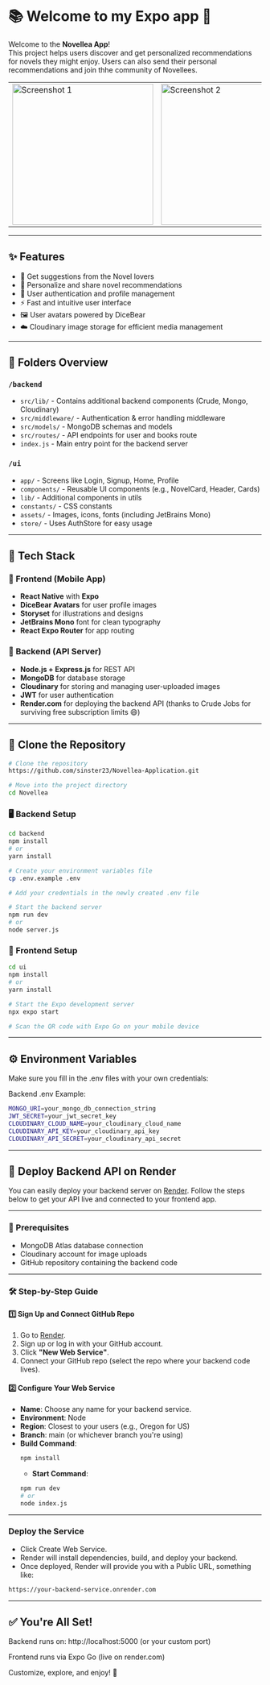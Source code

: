 # 📚 Welcome to my Expo app 👋

Welcome to the **Novellea App**!  
This project helps users discover and get personalized recommendations for novels they might enjoy. 
Users can also send their personal recommendations and join thhe community of Novellees.

<table>
  <tr>
    <td><img src="https://github.com/sinster23/Screenshots/blob/main/novellea-images/p5.jpeg" alt="Screenshot 1" width="280"/></td>
    <td><img src="https://github.com/sinster23/Screenshots/blob/main/novellea-images/p4.jpeg" alt="Screenshot 2" width="280"/></td>
    <td><img src="https://github.com/sinster23/Screenshots/blob/main/novellea-images/p3.jpeg" alt="Screenshot 3" width="280"/></td>
    <td><img src="https://github.com/sinster23/Screenshots/blob/main/novellea-images/p2.jpeg" alt="Screenshot 4" width="280"/></td>
    <td><img src="https://github.com/sinster23/Screenshots/blob/main/novellea-images/p1.jpeg" alt="Screenshot 5" width="280"/></td>
  </tr>
</table>

---

## ✨ Features

- 📖 Get suggestions from the Novel lovers  
- 📝 Personalize and share novel recommendations  
- 🔐 User authentication and profile management  
- ⚡ Fast and intuitive user interface  
- 🖼️ User avatars powered by DiceBear  
- ☁️ Cloudinary image storage for efficient media management  

---

## 📁 Folders Overview

### `/backend`
- `src/lib/` - Contains additional backend components (Crude, Mongo, Cloudinary)  
- `src/middleware/` - Authentication & error handling middleware  
- `src/models/` - MongoDB schemas and models  
- `src/routes/` - API endpoints for user and books route  
- `index.js` - Main entry point for the backend server  

### `/ui`
- `app/` - Screens like Login, Signup, Home, Profile  
- `components/` - Reusable UI components (e.g., NovelCard, Header, Cards)  
- `lib/` - Additional components in utils  
- `constants/` - CSS constants  
- `assets/` - Images, icons, fonts (including JetBrains Mono)  
- `store/` - Uses AuthStore for easy usage  

---

## 🚀 Tech Stack

### 🔹 Frontend (Mobile App)
- **React Native** with **Expo**  
- **DiceBear Avatars** for user profile images  
- **Storyset** for illustrations and designs  
- **JetBrains Mono** font for clean typography  
- **React Expo Router** for app routing  

### 🔹 Backend (API Server)
- **Node.js + Express.js** for REST API  
- **MongoDB** for database storage  
- **Cloudinary** for storing and managing user-uploaded images  
- **JWT** for user authentication  
- **Render.com** for deploying the backend API (thanks to Crude Jobs for surviving free subscription limits 😄)

---

## 🚀 Clone the Repository

```bash
# Clone the repository
https://github.com/sinster23/Novellea-Application.git

# Move into the project directory
cd Novellea
```
### 🖥️ Backend Setup

```bash
cd backend
npm install
# or
yarn install

# Create your environment variables file
cp .env.example .env

# Add your credentials in the newly created .env file

# Start the backend server
npm run dev
# or
node server.js
```

### 📱 Frontend Setup

```bash
cd ui
npm install
# or
yarn install

# Start the Expo development server
npx expo start

# Scan the QR code with Expo Go on your mobile device
```

---

## ⚙️ Environment Variables
Make sure you fill in the .env files with your own credentials:

Backend .env Example:
```bash
MONGO_URI=your_mongo_db_connection_string
JWT_SECRET=your_jwt_secret_key
CLOUDINARY_CLOUD_NAME=your_cloudinary_cloud_name
CLOUDINARY_API_KEY=your_cloudinary_api_key
CLOUDINARY_API_SECRET=your_cloudinary_api_secret
```
---

## 🚀 Deploy Backend API on Render

You can easily deploy your backend server on [Render](https://render.com). Follow the steps below to get your API live and connected to your frontend app.

---

### 🔧 Prerequisites
- MongoDB Atlas database connection
- Cloudinary account for image uploads
- GitHub repository containing the backend code

---

### 🛠️ Step-by-Step Guide

#### 1️⃣ Sign Up and Connect GitHub Repo
1. Go to [Render](https://render.com/).
2. Sign up or log in with your GitHub account.
3. Click **"New Web Service"**.
4. Connect your GitHub repo (select the repo where your backend code lives).

#### 2️⃣ Configure Your Web Service
- **Name**: Choose any name for your backend service.
- **Environment**: Node
- **Region**: Closest to your users (e.g., Oregon for US)
- **Branch**: main (or whichever branch you're using)
- **Build Command**:
  ```bash
  npm install
  ```
  - **Start Command**:
  ```bash
  npm run dev
  # or
  node index.js
  ```
  
---

### Deploy the Service
- Click Create Web Service.
- Render will install dependencies, build, and deploy your backend.
- Once deployed, Render will provide you with a Public URL, something like:

```bash
https://your-backend-service.onrender.com
```

---

## ✅ You're All Set!
Backend runs on: http://localhost:5000 (or your custom port)

Frontend runs via Expo Go (live on render.com)

Customize, explore, and enjoy! 🎉
